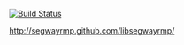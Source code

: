 [![Build Status](https://secure.travis-ci.org/segwayrmp/libsegwayrmp.png?branch=master)](http://travis-ci.org/segwayrmp/libsegwayrmp)

http://segwayrmp.github.com/libsegwayrmp/

